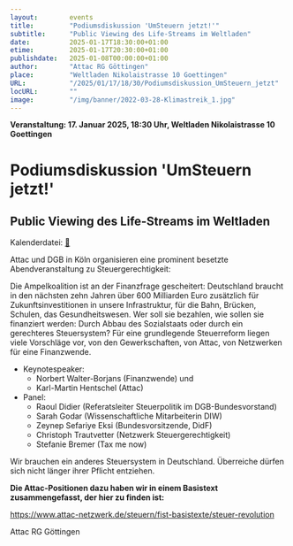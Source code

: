 ```yaml
---
layout:        events
title:         "Podiumsdiskussion 'UmSteuern jetzt!'"
subtitle:      "Public Viewing des Life-Streams im Weltladen"
date:          2025-01-17T18:30:00+01:00
etime:         2025-01-17T20:30:00+01:00
publishdate:   2025-01-08T00:00:00+01:00
author:        "Attac RG Göttingen"
place:         "Weltladen Nikolaistrasse 10 Goettingen"
URL:           "/2025/01/17/18/30/Podiumsdiskussion_UmSteuern_jetzt"
locURL:        ""
image:         "/img/banner/2022-03-28-Klimastreik_1.jpg"
---
```


**Veranstaltung: 17. Januar 2025, 18:30 Uhr, Weltladen Nikolaistrasse 10 Goettingen**

Podiumsdiskussion 'UmSteuern jetzt!'
===========

Public Viewing des Life-Streams im Weltladen
-----------


Kalenderdatei: [📆](/ics/2025-01-17_18-30_podiumsdiskussion_umsteuern_jetzt.ics)

Attac und DGB in Köln organisieren eine prominent besetzte Abendveranstaltung zu Steuergerechtigkeit:

Die Ampelkoalition ist an der Finanzfrage gescheitert: Deutschland braucht in den nächsten zehn Jahren über 600 Milliarden Euro zusätzlich für Zukunftsinvestitionen in unsere Infrastruktur, für die Bahn, Brücken, Schulen, das Gesundheitswesen. Wer soll sie bezahlen, wie sollen sie finanziert werden: Durch Abbau des Sozialstaats oder durch ein gerechteres Steuersystem? Für eine grundlegende Steuerreform liegen viele Vorschläge vor, von den Gewerkschaften, von Attac, von Netzwerken für eine Finanzwende.

 

- Keynotespeaker: 
	- Norbert Walter-Borjans (Finanzwende) und 
	- Karl-Martin Hentschel (Attac)
- Panel:
	- Raoul Didier (Referatsleiter Steuerpolitik im DGB-Bundesvorstand)
	- Sarah Godar (Wissenschaftliche Mitarbeiterin DIW)
	- Zeynep Sefariye Eksi (Bundesvorsitzende, DidF)
	- Christoph Trautvetter (Netzwerk Steuergerechtigkeit)
	- Stefanie Bremer (Tax me now)

 

Wir brauchen ein anderes Steuersystem in Deutschland. Überreiche dürfen sich nicht länger ihrer Pflicht entziehen.

**Die Attac-Positionen dazu haben wir in einem Basistext zusammengefasst, der hier zu finden ist:**

https://www.attac-netzwerk.de/steuern/fist-basistexte/steuer-revolution

Attac RG Göttingen


